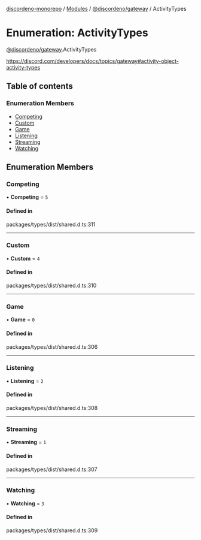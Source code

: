 [discordeno-monorepo](../README.md) / [Modules](../modules.md) / [@discordeno/gateway](../modules/discordeno_gateway.md) / ActivityTypes

# Enumeration: ActivityTypes

[@discordeno/gateway](../modules/discordeno_gateway.md).ActivityTypes

https://discord.com/developers/docs/topics/gateway#activity-object-activity-types

## Table of contents

### Enumeration Members

- [Competing](discordeno_gateway.ActivityTypes.md#competing)
- [Custom](discordeno_gateway.ActivityTypes.md#custom)
- [Game](discordeno_gateway.ActivityTypes.md#game)
- [Listening](discordeno_gateway.ActivityTypes.md#listening)
- [Streaming](discordeno_gateway.ActivityTypes.md#streaming)
- [Watching](discordeno_gateway.ActivityTypes.md#watching)

## Enumeration Members

### Competing

• **Competing** = `5`

#### Defined in

packages/types/dist/shared.d.ts:311

---

### Custom

• **Custom** = `4`

#### Defined in

packages/types/dist/shared.d.ts:310

---

### Game

• **Game** = `0`

#### Defined in

packages/types/dist/shared.d.ts:306

---

### Listening

• **Listening** = `2`

#### Defined in

packages/types/dist/shared.d.ts:308

---

### Streaming

• **Streaming** = `1`

#### Defined in

packages/types/dist/shared.d.ts:307

---

### Watching

• **Watching** = `3`

#### Defined in

packages/types/dist/shared.d.ts:309
